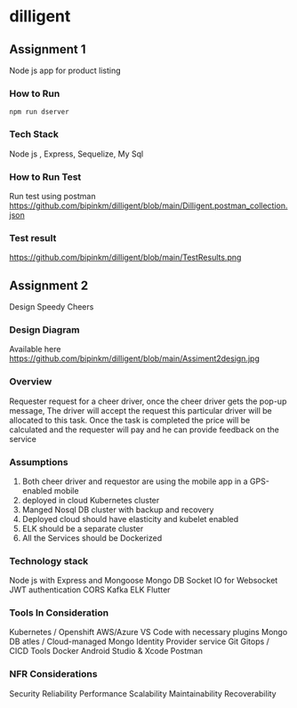 # dilligent

## Assignment 1
Node js app for product listing 

### How to Run
```
npm run dserver
```
### Tech Stack
Node js , Express, 
Sequelize,
My Sql

### How to Run Test
Run test using postman
https://github.com/bipinkm/dilligent/blob/main/Dilligent.postman_collection.json

### Test result
https://github.com/bipinkm/dilligent/blob/main/TestResults.png

## Assignment 2
Design Speedy Cheers

### Design Diagram 
Available here
https://github.com/bipinkm/dilligent/blob/main/Assiment2design.jpg

### Overview
Requester request for a cheer driver, once the cheer driver gets the pop-up message, The driver will accept the request this particular driver will be allocated to this task. Once the task is completed the price will be calculated and the requester will pay and he can provide feedback on the service 

### Assumptions 
1. Both cheer driver and requestor are using the mobile app in a GPS-enabled mobile
2. deployed in cloud Kubernetes cluster
3. Manged Nosql DB cluster with backup and recovery
4. Deployed cloud should have elasticity and kubelet enabled 
5. ELK should be a separate cluster
6. All the Services should be Dockerized

### Technology stack
Node js with Express and Mongoose
Mongo DB
Socket IO for Websocket 
JWT authentication
CORS 
Kafka 
ELK
Flutter

### Tools In Consideration
Kubernetes / Openshift
AWS/Azure 
VS Code with necessary plugins
Mongo DB atles / Cloud-managed Mongo
Identity Provider service
Git
Gitops / CICD Tools
Docker
Android Studio & Xcode
Postman

### NFR Considerations
Security 
Reliability
Performance
Scalability
Maintainability
Recoverability




